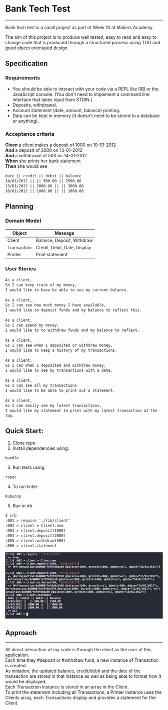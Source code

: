 Bank Tech Test
===
---

Bank tech test is a small project as part of Week 10 at Makers Academy. 

The aim of this project is to produce well tested, easy to read and easy to change code that is produced through a structured process using TDD and good object orientated design.

## Specification

### Requirements

* You should be able to interact with your code via a REPL like IRB or the JavaScript console.  (You don't need to implement a command line interface that takes input from STDIN.)
* Deposits, withdrawal.
* Account statement (date, amount, balance) printing.
* Data can be kept in memory (it doesn't need to be stored to a database or anything).

### Acceptance criteria

**Given** a client makes a deposit of 1000 on 10-01-2012  
**And** a deposit of 2000 on 13-01-2012  
**And** a withdrawal of 500 on 14-01-2012  
**When** she prints her bank statement  
**Then** she would see

```
date || credit || debit || balance
14/01/2012 || || 500.00 || 2500.00
13/01/2012 || 2000.00 || || 3000.00
10/01/2012 || 1000.00 || || 1000.00
```

## Planning

### Domain Model

| Object         | Message                          |
|----------------|----------------------------------|
| Client         | Balance, Deposit, Withdraw       |
| Transaction    | Credit, Debit, Date, Display     |
| Printer        | Print statement                  |


### User Stories

```
As a client, 
So I can keep track of my money,
I would like to have be able to see my current balance.

As a client,
So I can see how much money I have available,
I would like to deposit funds and my balance to reflect this.

As a client,
So I can spend my money,
I would like to to withdraw funds and my balance to reflect.

As a client,
So I can see when I deposited or withdraw money,
I would like to keep a history of my transactions.

As a client,
So I can when I deposited and withdrew money,
I would like to see my transactions with a date.

As a client,
So I can see all my transactions
I would like to be able to print out a statement.

As a client,
So I can easily see my latest transactions,
I would like my statement to print with my latest transaction at the top.

```


## Quick Start:
1. Clone repo  
2. Install dependencies using: 
```
bundle
```
3. Run tests using:
```
rspec
```
4. To run linter
```
Rubocop
```
5. Run in irb
```
$ irb
:001 > require './lib/client'
:002 > client = Client.new
:003 > client.deposit(1000)
:004 > client.deposit(2000)
:005 > client.withdraw(500)
:006 > client.statement
```

<img src="https://github.com/alexakearns/bank_tech_test/blob/master/images/Screenshot%202020-05-20%20at%2017.53.52.png">

## Approach
---
All direct interaction of my code is through the client as the user of this application.  
Each time they #deposit or #withdraw fund, a new instance of Transaction is created.  
As initiation, the updated balance, credit/debit and the date of the transaction are stored in that instance as well as being able to format how it would be displayed.  
Each Transaction instance is stored in an array in the Client.  
To print the statement including all Transactions, a Printer instance uses the Clients array, each Transactions display and provides a statement for the Client.